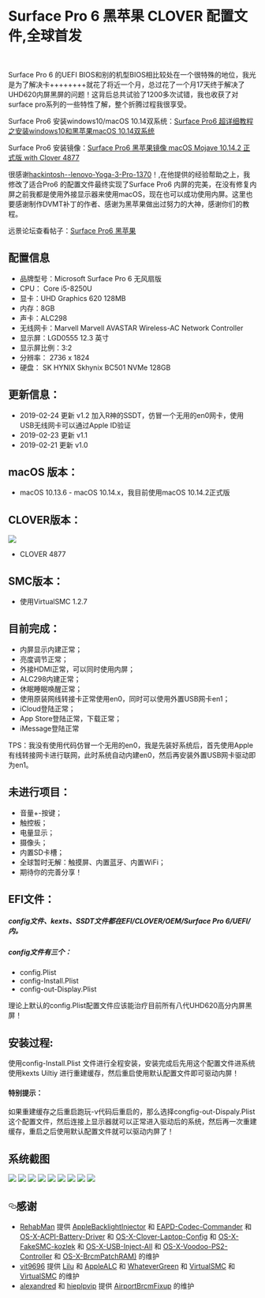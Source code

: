 <h1>Surface Pro 6 黑苹果  CLOVER 配置文件,全球首发</h1></br>
<P>Surface Pro 6 的UEFI BIOS和别的机型BIOS相比较处在一个很特殊的地位，我光是为了解决卡++++++++就花了将近一个月，总过花了一个月17天终于解决了UHD620内屏黑屏的问题！这背后总共试验了1200多次试错，我也收获了对surface pro系列的一些特性了解，整个折腾过程我很享受。</P>

<P>Surface Pro6 安装windows10/macOS 10.14双系统：<A HREF="http://bbs.pcbeta.com/viewthread-1806525-1-1.html" target="_blank">Surface Pro6 超详细教程之安装windows10和黑苹果macOS 10.14双系统</A></p>
<P>Surface Pro6 安装镜像：<A HREF="https://www.jianshu.com/p/65b9207276fd" target="_blank">Surface Pro6 黑苹果镜像 macOS Mojave 10.14.2 正式版 with Clover 4877</A></p>

<P>很感谢<A HREF="https://github.com/gdllzkusi/hackintosh--lenovo-Yoga-3-Pro-1370" target="_blank">hackintosh--lenovo-Yoga-3-Pro-1370</A>！,在他提供的经验帮助之上，我修改了适合Pro6 的配置文件最终实现了Surface Pro6 内屏的完美，在没有修复内屏之前我都是使用外接显示器来使用macOS，现在也可以成功使用内屏。这里也要感谢制作DVMT补丁的作者、感谢为黑苹果做出过努力的大神，感谢你们的教程。</P>

远景论坛查看帖子：<A HREF="http://bbs.pcbeta.com/viewthread-1806047-1-1.html" target="_blank">Surface Pro6 黑苹果</A>

<h2>配置信息</h2>
<ul>
  <li>品牌型号：Microsoft Surface Pro 6 无风扇版</li>
  <li>CPU： Core i5-8250U</li>
  <li>显卡：UHD Graphics 620 128MB</li>
  <li>内存：8GB</li>
  <li>声卡：ALC298</li>
  <li>无线网卡：Marvell Marvell AVASTAR Wireless-AC Network Controller</li>
  <li>显示屏：LGD0555 12.3 英寸</li>
  <li>显示屏比例：3:2</li>
  <li>分辨率： 2736 x 1824</li>
  <li>硬盘：	SK HYNIX Skhynix BC501 NVMe 128GB</li>
</ul>
<h2>更新信息：</h2>
<ul>
  <li>2019-02-24 更新 v1.2 加入R神的SSDT，仿冒一个无用的en0网卡，使用USB无线网卡可以通过Apple ID验证</li>  
  <li>2019-02-23 更新 v1.1</li>
  <li>2019-02-21 更新 v1.0</li>
</ul>
<h2>macOS 版本：</h2>

<ul><li>macOS 10.13.6 - macOS 10.14.x，我目前使用macOS 10.14.2正式版</li></ul>
<h2>CLOVER版本：</h2>
<img src="https://github.com/molie34/Surface-Pro-6-macOS/blob/master/images/0.jpg" />
<ul><li>CLOVER 4877</li>
   
</ul>
<h2>SMC版本：</h2>
<ul><li>使用VirtualSMC 1.2.7</li></ul>
<h2>目前完成：</h2>
<ul>
  <li>内屏显示内建正常；</li>
  <li>亮度调节正常；</li>
  <li>外接HDMI正常，可以同时使用内屏；</li>
  <li>ALC298内建正常；</li>
  <li>休眠睡眠唤醒正常；</li>
  <li>使用原装网线转接卡正常使用en0，同时可以使用外置USB网卡en1；</li>
  <li>iCloud登陆正常；</li>
  <li>App Store登陆正常，下载正常；</li>
  <li>iMessage登陆正常</li>
  </ul>
TPS：我没有使用代码仿冒一个无用的en0，我是先装好系统后，首先使用Apple 有线转接网卡进行联网，此时系统自动内建en0，然后再安装外置USB网卡驱动即为en1。
<h2>未进行项目：</h2>
<ul>
<li>音量+-按键；</li>
<li>触控板；</li>
<li>电量显示；</li>
<li>摄像头；</li>
<li>内置SD卡槽；</li>
<li>全球暂时无解：触摸屏、内置蓝牙、内置WiFi；</li>
<li>期待你的完善分享！</li>
</ul>
<h2>EFI文件：</h2>
<h5>config文件、kexts、SSDT文件都在EFI/CLOVER/OEM/Surface Pro 6/UEFI/内。</H5>

<H5>config文件有三个：</h5>
<ul>
  <li>config.Plist</li>
  <li>config-Install.Plist</li>
  <li>config-out-Display.Plist</li>
</ul>
<p>理论上默认的config.Plist配置文件应该能治疗目前所有八代UHD620高分内屏黑屏！</span></p>

<H2>安装过程:</H2>
使用config-Install.Plist 文件进行全程安装，安装完成后先用这个配置文件进系统使用kexts Uiltiy 进行重建缓存，然后重启使用默认配置文件即可驱动内屏！</br>
<h4>特别提示：</h4>
如果重建缓存之后重启跑玩-v代码后重启的，那么选择congfig-out-Dispaly.Plist 这个配置文件，然后连接上显示器就可以正常进入驱动后的系统，然后再一次重建缓存，重启之后使用默认配置文件就可以驱动内屏了！</br>
<h2>系统截图</h2>
<img src="https://github.com/molie34/Surface-Pro-6-macOS/blob/master/images/1.jpg" />
<img src="https://github.com/molie34/Surface-Pro-6-macOS/blob/master/images/2.jpg" />
<img src="https://github.com/molie34/Surface-Pro-6-macOS/blob/master/images/3.jpg" />
<img src="https://github.com/molie34/Surface-Pro-6-macOS/blob/master/images/4.jpg" />
<img src="https://github.com/molie34/Surface-Pro-6-macOS/blob/master/images/5.jpg" />
<img src="https://github.com/molie34/Surface-Pro-6-macOS/blob/master/images/6.jpg" />
<img src="https://github.com/molie34/Surface-Pro-6-macOS/blob/master/images/7.jpg" />
<img src="https://github.com/molie34/Surface-Pro-6-macOS/blob/master/images/8.jpg" />
<img src="https://github.com/molie34/Surface-Pro-6-macOS/blob/master/images/9.jpg" />


<h2><a class="anchor" id="user-content-感谢" aria-hidden="true" href="#感谢"><svg xmlns="http://www.w3.org/2000/svg" class="octicon octicon-link" aria-hidden="true" viewBox="0 0 16 16" width="16" height="16" version="1.1"><path fill-rule="evenodd" d="M 4 9 h 1 v 1 H 4 c -1.5 0 -3 -1.69 -3 -3.5 S 2.55 3 4 3 h 4 c 1.45 0 3 1.69 3 3.5 c 0 1.41 -0.91 2.72 -2 3.25 V 8.59 c 0.58 -0.45 1 -1.27 1 -2.09 C 10 5.22 8.98 4 8 4 H 4 c -0.98 0 -2 1.22 -2 2.5 S 3 9 4 9 Z m 9 -3 h -1 v 1 h 1 c 1 0 2 1.22 2 2.5 S 13.98 12 13 12 H 9 c -0.98 0 -2 -1.22 -2 -2.5 c 0 -0.83 0.42 -1.64 1 -2.09 V 6.25 c -1.09 0.53 -2 1.84 -2 3.25 C 6 11.31 7.55 13 9 13 h 4 c 1.45 0 3 -1.69 3 -3.5 S 14.5 6 13 6 Z" /></svg></a>感谢</h2>
<ul>
<li><a href="https://github.com/RehabMan">RehabMan</a> 提供 <a href="https://github.com/RehabMan/HP-ProBook-4x30s-DSDT-Patch/tree/master/kexts/AppleBacklightInjector.kext">AppleBacklightInjector</a> 和 <a href="https://github.com/RehabMan/EAPD-Codec-Commander">EAPD-Codec-Commander</a> 和 <a href="https://github.com/RehabMan/OS-X-ACPI-Battery-Driver">OS-X-ACPI-Battery-Driver</a> 和 <a href="https://github.com/RehabMan/OS-X-Clover-Laptop-Config">OS-X-Clover-Laptop-Config</a> 和 <a href="https://github.com/RehabMan/OS-X-FakeSMC-kozlek">OS-X-FakeSMC-kozlek</a> 和 <a href="https://github.com/RehabMan/OS-X-USB-Inject-All">OS-X-USB-Inject-All</a> 和 <a href="https://github.com/RehabMan/OS-X-Voodoo-PS2-Controller">OS-X-Voodoo-PS2-Controller</a> 和 <a href="https://github.com/RehabMan/OS-X-BrcmPatchRAM">OS-X-BrcmPatchRAM)</a> 的维护</li>
<li><a href="https://github.com/vit9696">vit9696</a> 提供 <a href="https://github.com/acidanthera/Lilu">Lilu</a> 和 <a href="https://github.com/acidanthera/AppleALC">AppleALC</a> 和 <a href="https://github.com/acidanthera/WhateverGreen">WhateverGreen</a> 和 <a href="https://github.com/acidanthera/VirtualSMC">VirtualSMC</a>  和 <a href="https://github.com/acidanthera/VirtualSMC">VirtualSMC</a> 的维护</li>
<li><a href="https://github.com/alexandred">alexandred</a> 和 <a href="https://github.com/hieplpvip">hieplpvip</a> 提供 <a href="https://github.com/acidanthera/AirportBrcmFixup">AirportBrcmFixup</a> 的维护</li>
</ul>
